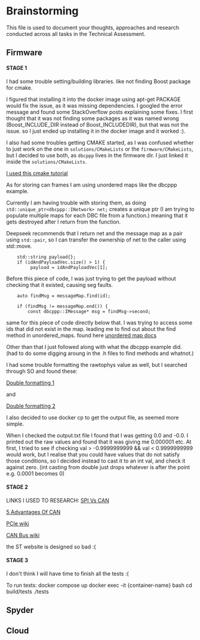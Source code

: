 # Brainstorming

This file is used to document your thoughts, approaches and research conducted across all tasks in the Technical Assessment.

## Firmware

#### STAGE 1
I had some trouble setting/building libraries.
like not finding Boost package for cmake.

I figured that installing it into the docker image using apt-get PACKAGE would
fix the issue, as it was missing dependencies. I googled the error message and
found some StackOverflow posts explaining some fixes. I first thought that it
was not finding some packages as it was named wrong (Boost_INCLUDE_DIR instead
of Boost_INCLUDEDIR), but that was not the issue. so I just ended up installing
it in the docker image and it worked :).

I also had some troubles getting CMAKE started, as I was confused whether to
just work on the one in `solutions/CMakeLists` or the `firmware/CMakeLists`, but I
decided to use both, as `dbcppp` lives in the firmware dir. I just linked it
inside the `solutions/CMakeLists`. 

[I used this cmake tutorial](https://cmake.org/cmake/help/latest/guide/tutorial/Adding%20a%20Library.html)

As for storing can frames I am using unordered maps like the dbcppp example. 

Currently I am having trouble with storing them, as doing 
`std::unique_ptr<dbcppp::INetwork> net;` creates a unique ptr (I am trying to
populate multiple maps for each DBC file from a function.) meaning that it gets
destroyed after I return from the function.

Deepseek recommends that I return net and the message map as a pair using
`std::pair`, so I can transfer the ownership of net to the caller using
std::move. 

```
    std::string payload{};
    if (idAndPayloadVec.size() > 1) {
         payload = idAndPayloadVec[1];
```

Before this piece of code, I was just trying to get the payload without
checking that it existed, causing seg faults.

```
    auto findMsg = messageMap.find(id);

    if (findMsg != messageMap.end()) {
        const dbcppp::IMessage* msg = findMsg->second;
```

same for this piece of code directly below that. I was trying to access some
ids that did not exist in the map. leading me to find out about the find method
in unordered_maps. found here [unordered map docs](https://en.cppreference.com/w/cpp/container/unordered_map.html)

Other than that I just followed along with what the dbcppp example did. (had to
do some digging aroung in the .h files to find methods and whatnot.)

I had some trouble formatting the rawtophys value as well, but I searched
through SO and found these:

[Double formatting 1](https://stackoverflow.com/questions/19135953/formatting-a-double-value-to-1-decimal-place) 

and 

[Double formatting 2](https://stackoverflow.com/questions/73752186/how-do-you-use-setprecision-when-declaring-a-double-variable-in-c)

I also decided to use docker cp to get the output file, as seemed more simple.

When I checked the output.txt file I found that I was getting 0.0 and -0.0. I
printed out the raw values and found that it was giving me 0.000001 etc. At
first, I tried to see if checking val > -0.9999999999 && val < 0.9999999999
would work, but I realise that you could have values that do not satisfy those
conditions, so I decided instead to cast it to an int val, and check it against
zero. (int casting from double just drops whatever is after the point e.g.
0.0001 becomes 0)

#### STAGE 2 
LINKS I USED TO RESEARCH:
[SPI Vs CAN](https://embetronicx.com/uncategorized/spi-vs-can-choosing-the-right-protocol-for-your-project/#SPI_vs_CAN)

[5 Advantages Of CAN](https://www.totalphase.com/blog/2019/08/5-advantages-of-can-bus-protocol/)

[PCIe wiki](https://en.wikipedia.org/wiki/PCI_Express)

[CAN Bus wiki](https://en.wikipedia.org/wiki/CAN_bus)

the ST website is designed so bad :(    

#### STAGE 3 
I don't think I will have time to finish all the tests :( 

To run tests:
docker compose up
docker exec -it {container-name} bash 
cd build/tests 
./tests


## Spyder

## Cloud
